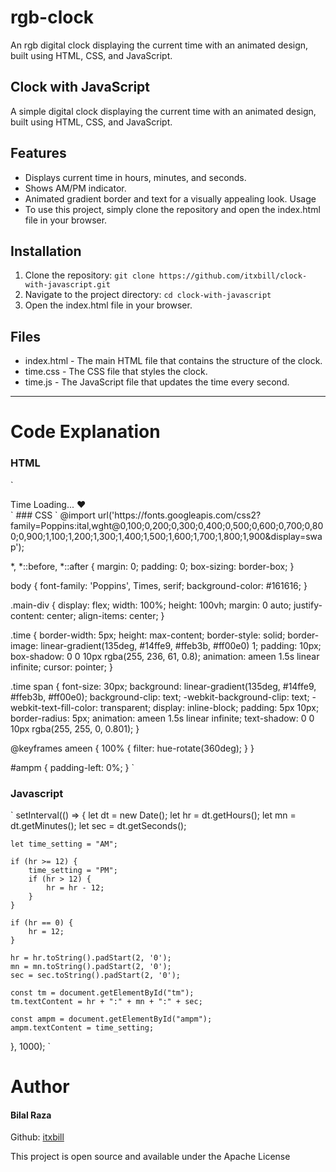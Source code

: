 # rgb-clock
An rgb digital clock displaying the current time with an animated design, built using HTML, CSS, and JavaScript.

## Clock with JavaScript
A simple digital clock displaying the current time with an animated design, built using HTML, CSS, and JavaScript.

## Features
* Displays current time in hours, minutes, and seconds.
* Shows AM/PM indicator.
* Animated gradient border and text for a visually appealing look.
Usage
* To use this project, simply clone the repository and open the index.html file in your browser.

## Installation
1. Clone the repository:
`git clone https://github.com/itxbill/clock-with-javascript.git`
2. Navigate to the project directory:
`cd clock-with-javascript`
3. Open the index.html file in your browser.

## Files
* index.html - The main HTML file that contains the structure of the clock.
* time.css - The CSS file that styles the clock.
* time.js - The JavaScript file that updates the time every second.
---
# Code Explanation
### HTML
`
<!DOCTYPE html>
<html lang="en">
<head>
    <meta charset="UTF-8">
    <meta name="viewport" content="width=device-width, initial-scale=1.0">
    <link rel="stylesheet" href="time.css">
    <title>Clock with JavaScript</title>
</head>
<body>
   <div class="main-div">
    <div class="time" id="time-container">
        <span id="tm">Time Loading...</span>
        <span id="ampm">❤️</span>
    </div>
   </div> 
 <script src="time.js"></script>
</body>
</html>
`
### CSS
`
@import url('https://fonts.googleapis.com/css2?family=Poppins:ital,wght@0,100;0,200;0,300;0,400;0,500;0,600;0,700;0,800;0,900;1,100;1,200;1,300;1,400;1,500;1,600;1,700;1,800;1,900&display=swap');

*, *::before, *::after {
    margin: 0;
    padding: 0;
    box-sizing: border-box;
}

body {
    font-family: 'Poppins', Times, serif;
    background-color: #161616;
}

.main-div {
    display: flex;
    width: 100%;
    height: 100vh;
    margin: 0 auto;
    justify-content: center;
    align-items: center;
}

.time {
    border-width: 5px;
    height: max-content;
    border-style: solid;
    border-image: linear-gradient(135deg, #14ffe9, #ffeb3b, #ff00e0) 1;
    padding: 10px;
    box-shadow: 0 0 10px rgba(255, 236, 61, 0.8);
    animation: ameen 1.5s linear infinite;
    cursor: pointer;
}

.time span {
    font-size: 30px;
    background: linear-gradient(135deg, #14ffe9, #ffeb3b, #ff00e0);
    background-clip: text;
    -webkit-background-clip: text;
    -webkit-text-fill-color: transparent;
    display: inline-block;
    padding: 5px 10px;
    border-radius: 5px;
    animation: ameen 1.5s linear infinite;
    text-shadow: 0 0 10px rgba(255, 255, 0, 0.801);
}

@keyframes ameen {
    100% {
        filter: hue-rotate(360deg);
    }
}

#ampm {
    padding-left: 0%;
}
`
### Javascript
`
setInterval(() => {
    let dt = new Date();
    let hr = dt.getHours();
    let mn = dt.getMinutes();
    let sec = dt.getSeconds();

    let time_setting = "AM";

    if (hr >= 12) {
        time_setting = "PM";
        if (hr > 12) {
            hr = hr - 12;
        }
    }

    if (hr == 0) {
        hr = 12;
    }

    hr = hr.toString().padStart(2, '0');
    mn = mn.toString().padStart(2, '0');
    sec = sec.toString().padStart(2, '0');

    const tm = document.getElementById("tm");
    tm.textContent = hr + ":" + mn + ":" + sec;

    const ampm = document.getElementById("ampm");
    ampm.textContent = time_setting;

}, 1000);
`
# Author
#### Bilal Raza
Github: [itxbill](https://github.com/itxbill)

This project is open source and available under the Apache License

